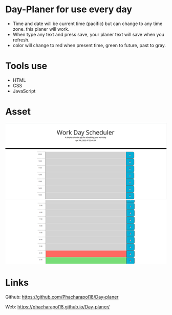 # Day-Planer for use every day
- Time and date will be current time (pacific) but can change to any time zone. this planer will work.
- When type any text and press save, your planer text will save when you refresh. 
- color will change to red when present time, green to future, past to gray. 
# Tools use 
- HTML
- CSS
- JavaScript
# Asset
<img src='images/Screenshot 2022-04-07 224114.png'>

<img src='images/Screenshot 2022-04-07 224229.png'>

# Links
Github: https://github.com/Phacharapol18/Day-planer

Web: https://phacharapol18.github.io/Day-planer/